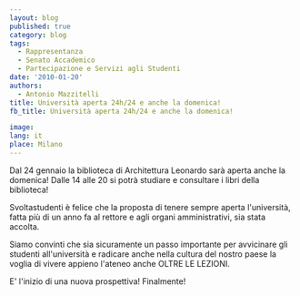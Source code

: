 ```yaml
---
layout: blog
published: true
category: blog
tags:
  - Rappresentanza
  - Senato Accademico
  - Partecipazione e Servizi agli Studenti
date: '2010-01-20'
authors:
  - Antonio Mazzitelli
title: Università aperta 24h/24 e anche la domenica!
fb_title: Università aperta 24h/24 e anche la domenica!

image: 
lang: it
place: Milano
---
```


Dal 24 gennaio la biblioteca di Architettura Leonardo sarà aperta anche la domenica! Dalle 14 alle 20 si potrà studiare e consultare i libri della biblioteca!

Svoltastudenti è felice che la proposta di tenere sempre aperta l'università, fatta più di un anno fa al rettore e agli organi amministrativi, sia stata accolta.

Siamo convinti che sia sicuramente un passo importante per avvicinare gli studenti all'università e radicare anche nella cultura del nostro paese la voglia di vivere appieno l'ateneo anche OLTRE LE LEZIONI.

E' l'inizio di una nuova prospettiva! Finalmente!
